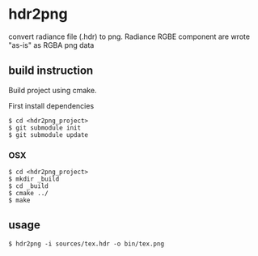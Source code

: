 # hdr2png

convert radiance file (.hdr) to png.
Radiance RGBE component are wrote "as-is" as RGBA png data


## build instruction

Build project using cmake.

First install dependencies

```
$ cd <hdr2png_project>
$ git submodule init
$ git submodule update
```

### OSX

```
$ cd <hdr2png_project>
$ mkdir _build
$ cd _build
$ cmake ../
$ make
```


## usage

```
$ hdr2png -i sources/tex.hdr -o bin/tex.png
```

